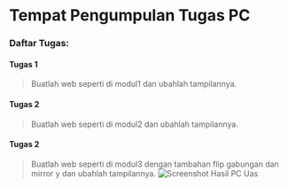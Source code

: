 # Tempat Pengumpulan Tugas PC

### Daftar Tugas:

#### Tugas 1 
> Buatlah web seperti di modul1 dan ubahlah tampilannya.

#### Tugas 2
> Buatlah web seperti di modul2 dan ubahlah tampilannya.

#### Tugas 2
> Buatlah web seperti di modul3 dengan tambahan flip gabungan dan mirror y dan ubahlah tampilannya.
![Screenshot Hasil PC Uas](https://user-images.githubusercontent.com/77439965/206982293-c04a8345-e31a-42a9-be8a-36d3a82e994e.png)
